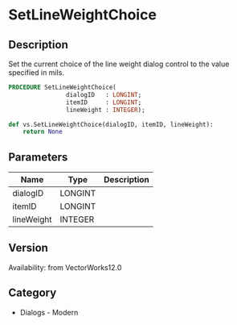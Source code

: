 # SetLineWeightChoice

## Description
Set the current choice of the line weight dialog control to the value specified in mils.

```pascal
PROCEDURE SetLineWeightChoice(
				dialogID   : LONGINT;
				itemID     : LONGINT;
				lineWeight : INTEGER);
```

```python
def vs.SetLineWeightChoice(dialogID, itemID, lineWeight):
    return None
```

## Parameters
|Name|Type|Description|
|---|---|---|
|dialogID|LONGINT|   |
|itemID|LONGINT|   |
|lineWeight|INTEGER|   |

## Version
Availability: from VectorWorks12.0

## Category
* Dialogs - Modern

